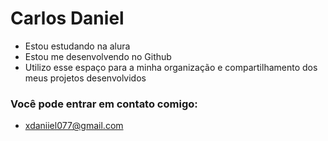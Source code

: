 # Carlos Daniel

- Estou estudando na alura
- Estou me desenvolvendo no Github
- Utilizo esse espaço para a minha organização e compartilhamento dos meus projetos desenvolvidos

### Você pode entrar em contato comigo:

- xdaniiel077@gmail.com
